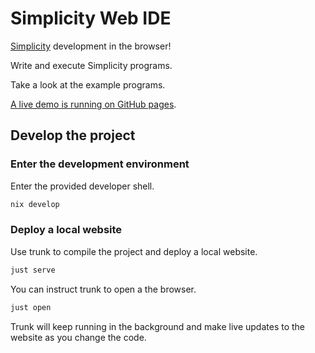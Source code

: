 # Simplicity Web IDE

[Simplicity](https://github.com/BlockstreamResearch/simplicity) development in the browser!

Write and execute Simplicity programs.

Take a look at the example programs.

[A live demo is running on GitHub pages](https://uncomputable.github.io/simplicity-webide/).

## Develop the project

### Enter the development environment

Enter the provided developer shell.

```bash
nix develop
```

### Deploy a local website

Use trunk to compile the project and deploy a local website.

```bash
just serve
```

You can instruct trunk to open a the browser.

```bash
just open
```

Trunk will keep running in the background and make live updates to the website as you change the code.
